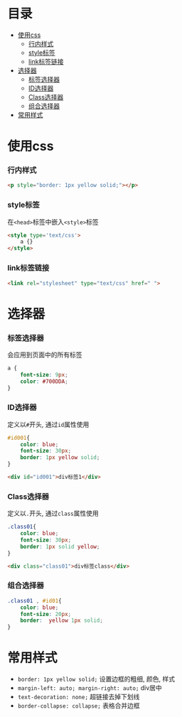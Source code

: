 # 目录
- [使用css](#使用css)
    - [行内样式](#行内样式)
    - [style标签](#style标签)
    - [link标签链接](#link标签链接)
- [选择器](#选择器)
    - [标签选择器](#标签选择器)
    - [ID选择器](#id选择器)
    - [Class选择器](#class选择器)
    - [组合选择器](#组合选择器)
- [常用样式](#常用样式)



<!-- = = = = = = = = = = = = = = = = = = = = = = = = = = = = = = = = = = = = = = = = = = = = = = = = = = = = = = = = = = = = -->
<!-- = = = = = = = = = = = = = = = = = = = = = = = = = = = = = = = = = = = = = = = = = = = = = = = = = = = = = = = = = = = = -->



# 使用css
### 行内样式
```html
<p style="border: 1px yellow solid;"></p>
```

### style标签
在`<head>`标签中嵌入`<style>`标签  
```html
<style type='text/css'>
    a {}
</style>
```

### link标签链接
```html
<link rel="stylesheet" type="text/css" href=" ">
```



<!-- = = = = = = = = = = = = = = = = = = = = = = = = = = = = = = = = = = = = = = = = = = = = = = = = = = = = = = = = = = = = -->
<!-- = = = = = = = = = = = = = = = = = = = = = = = = = = = = = = = = = = = = = = = = = = = = = = = = = = = = = = = = = = = = -->



# 选择器
### 标签选择器
会应用到页面中的所有标签  
```css
a {
    font-size: 9px;
    color: #700DDA;
}
```

### ID选择器
定义以`#`开头, 通过`id`属性使用
```css
#id001{
    color: blue;
    font-size: 30px;
    border: 1px yellow solid;
}
```
```html
<div id="id001">div标签1</div>
```

### Class选择器
定义以`.`开头, 通过`class`属性使用
```css
.class01{
    color: blue;
    font-size: 30px;
    border: 1px solid yellow;
}
```
```html
<div class="class01">div标签class</div>
```

### 组合选择器
```css
.class01 , #id01{
    color: blue;
    font-size: 20px;
    border:  yellow 1px solid;
}
```



<!-- = = = = = = = = = = = = = = = = = = = = = = = = = = = = = = = = = = = = = = = = = = = = = = = = = = = = = = = = = = = = -->
<!-- = = = = = = = = = = = = = = = = = = = = = = = = = = = = = = = = = = = = = = = = = = = = = = = = = = = = = = = = = = = = -->



# 常用样式
* `border: 1px yellow solid;` 设置边框的粗细, 颜色, 样式
* `margin-left: auto; margin-right: auto;` div居中
* `text-decoration: none;` 超链接去掉下划线
* `border-collapse: collapse;` 表格合并边框
